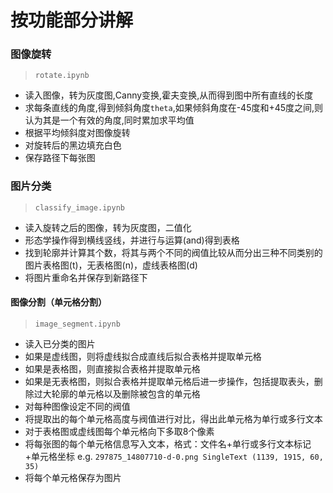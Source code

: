 # 按功能部分讲解

### 图像旋转
> `rotate.ipynb`
* 读入图像，转为灰度图,Canny变换,霍夫变换,从而得到图中所有直线的长度
* 求每条直线的角度,得到倾斜角度`theta`,如果倾斜角度在-45度和+45度之间,则认为其是一个有效的角度,同时累加求平均值
* 根据平均倾斜度对图像旋转
* 对旋转后的黑边填充白色
* 保存路径下每张图

### 图片分类
> `classify_image.ipynb`
* 读入旋转之后的图像，转为灰度图，二值化
* 形态学操作得到横线竖线，并进行与运算(and)得到表格
* 找到轮廓并计算其个数，将其与两个不同的阀值比较从而分出三种不同类别的图片表格图(t)，无表格图(n)，虚线表格图(d)
* 将图片重命名并保存到新路径下

#### 图像分割（单元格分割）
>`image_segment.ipynb`
* 读入已分类的图片
* 如果是虚线图，则将虚线拟合成直线后拟合表格并提取单元格
* 如果是表格图，则直接拟合表格并提取单元格
* 如果是无表格图，则拟合表格并提取单元格后进一步操作，包括提取表头，删除过大轮廓的单元格以及删除被包含的单元格
* 对每种图像设定不同的阀值
* 将提取出的每个单元格高度与阀值进行对比，得出此单元格为单行或多行文本
* 对于表格图或虚线图每个单元格向下多取8个像素
* 将每张图的每个单元格信息写入文本，格式：文件名+单行或多行文本标记+单元格坐标 
e.g. `297875_14807710-d-0.png SingleText (1139, 1915, 60, 35)`
* 将每个单元格保存为图片
